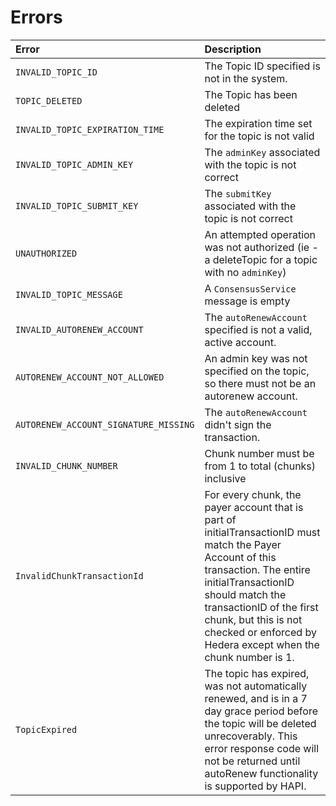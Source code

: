 # Errors

| Error | Description |
| :--- | :--- |
| `INVALID_TOPIC_ID` | The Topic ID specified is not in the system. |
| `TOPIC_DELETED` | The Topic has been deleted |
| `INVALID_TOPIC_EXPIRATION_TIME` | ​The expiration time set for the topic is not valid |
| `INVALID_TOPIC_ADMIN_KEY` | ​The `adminKey` associated with the topic is not correct |
| `INVALID_TOPIC_SUBMIT_KEY` | ​The `submitKey` associated with the topic is not correct |
| `UNAUTHORIZED` | An attempted operation was not authorized \(ie - a deleteTopic for a topic with no `adminKey`\) |
| `INVALID_TOPIC_MESSAGE` | A `ConsensusService` message is empty |
| `INVALID_AUTORENEW_ACCOUNT` | The `autoRenewAccount` specified is not a valid, active account. |
| `AUTORENEW_ACCOUNT_NOT_ALLOWED` | An admin key was not specified on the topic, so there must not be an autorenew account. |
| `AUTORENEW_ACCOUNT_SIGNATURE_MISSING` | The `autoRenewAccount` didn't sign the transaction. |
| `INVALID_CHUNK_NUMBER` | Chunk number must be from 1 to total \(chunks\) inclusive |
| `InvalidChunkTransactionId` | For every chunk, the payer account that is part of initialTransactionID must match the Payer Account of this transaction. The entire initialTransactionID should match the transactionID of the first chunk, but this is not checked or enforced by Hedera except when the chunk number is 1. |
| `TopicExpired` | The topic has expired, was not automatically renewed, and is in a 7 day grace period before the topic will be deleted unrecoverably. This error response code will not be returned until autoRenew functionality is supported by HAPI. |

